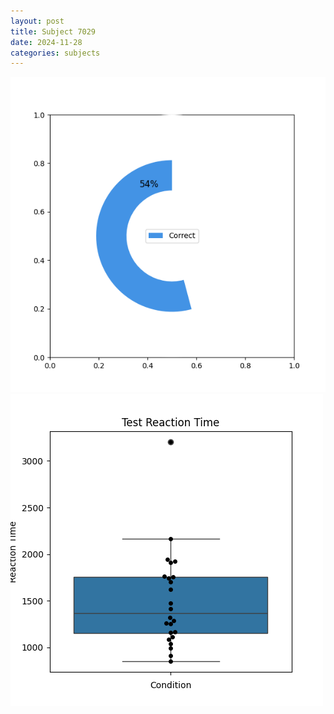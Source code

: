 ```yaml
---
layout: post
title: Subject 7029
date: 2024-11-28
categories: subjects
---
```


![](data/7029/run-13/7029_FN_acc_test.png)
![](data/7029/run-13/7029_FN_rt.png)
